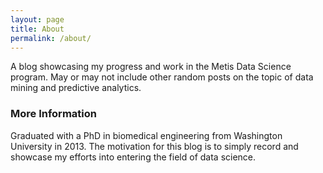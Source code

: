 ```yaml
---
layout: page
title: About
permalink: /about/
---
```


A blog showcasing my progress and work in the Metis Data Science program. May or may not include other random posts on the topic of data mining and predictive analytics.

### More Information

Graduated with a PhD in biomedical engineering from Washington University in 2013. The motivation for this blog is to simply record and showcase my efforts into entering the field of data science.
